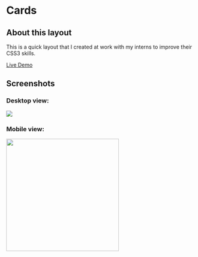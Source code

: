 # Cards

## About this layout

This is a quick layout that I created at work with my interns to improve their CSS3 skills.

[Live Demo](http://cards.iding.ir)

## Screenshots

### Desktop view:
![](http://cards.iding.ir/screenshots/Screen%20Shot%202019-10-29%20at%2012.49.55.png)
### Mobile view:
<img src="http://cards.iding.ir/screenshots/Screen%20Shot%202019-10-29%20at%2012.49.43.png" width="300" />